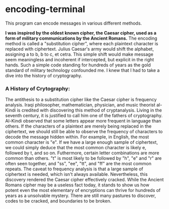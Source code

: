# encoding-terminal
This program can encode messages in various different methods. 

**I was inspired by the oldest known cipher, the Caesar cipher, used as a form of military communications by the Ancient Romans.** The encoding method is called a "substitution cipher", where each plaintext character is replaced with ciphertext. Julius Caesar's army would shift the alphabet, assigning a to b, b to c, et cetra. This simple shift would make message seem meaningless and incoherent if intercepted, but explicit in the right hands. Such a simple code standing for hundreds of years as the gold standard of military technology confounded me. I knew that I had to take a dive into the history of cryptography. 

### A History of Crytography:
The antithesis to a substitution cipher like the Caesar cipher is frequency analysis. Iraqi philosopher, mathematician, physician, and music theorist al-Kindi is credited with discovering this method of cryptanalysis. Living in the seventh century, it is justified to call him one of the fathers of cryptography. Al-Kindi observed that some letters appear more frequent in language than others. If the characters of a plaintext are merely being replaced in the ciphertext, we should still be able to observe the frequency of characters to decode the message hidden within. For example, in English, the most common character is "e". If we have a large enough sample of ciphertext, we could simply deduce that the most common character is likely e, followed by t, and so on. Futhermore, certain letter combinations are more common than others. "t" is most likely to be followed by "h", "e" and "r" are often seen together, and "ss", "ee", "tt", and "ff" are the most common repeats. The caveat to frequency analysis is that a large sample of ciphertext is needed, which isn't always available. Nevertheless, this discovery rendered the Caesar cipher effectively cracked.
While the Ancient Romans cipher may be a useless fact today, it stands to show us how potent even the most elementary of encryptions can thrive for hundreds of years as a unsolvable mystery. There are still many pastures to discover, codes to be cracked, and boundaries to be broken.
